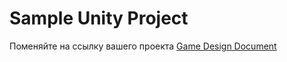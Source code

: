 # Sample Unity Project

Поменяйте на ссылку вашего проекта
[Game Design Document](https://docs.google.com/document/d/1ScD6ROSsjdXJQJCKp9vsQFazcalLf-a7MO7ptKTzoaQ/edit?usp=sharing)
